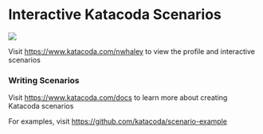 # Interactive Katacoda Scenarios

[![](http://shields.katacoda.com/katacoda/nwhaley/count.svg)](https://www.katacoda.com/nwhaley "Get your profile on Katacoda.com")

Visit https://www.katacoda.com/nwhaley to view the profile and interactive scenarios

### Writing Scenarios
Visit https://www.katacoda.com/docs to learn more about creating Katacoda scenarios

For examples, visit https://github.com/katacoda/scenario-example
